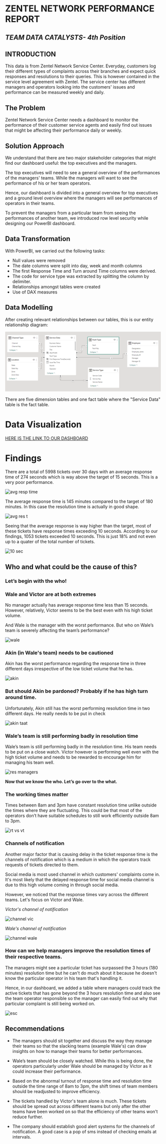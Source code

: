 # ZENTEL NETWORK PERFORMANCE REPORT
## ***TEAM DATA CATALYSTS- 4th Position***

## INTRODUCTION

This data is from Zentel Network Service Center. Everyday, customers log their different types of complaints across their branches and expect quick responses and resolutions to their queries. This is however contained in the service level agreement with Zentel.
The service center has different managers and operators looking into the customers' issues and performance can be measured weekly and daily.

## The Problem

Zentel Network Service Center needs a dashboard to monitor the performance of their customer service agents and easily find out issues that might be affecting their performance daily or weekly.

## Solution Approach

We understand that there are two major stakeholder categories that might find our dashboard useful: the top executives and the managers. 

The top executives will need to see a general overview of the performances of the managers' teams. While the managers will want to see the performance of his or her team operators. 

Hence, our dashboard is divided into a general overview for top executives and a ground level overview where the managers will see performances of operators in their teams.

To prevent the managers from a particular team from seeing the performances of another team, we introduced row level security while designing our PowerBI dashboard.

## Data Transformation

With PowerBI, we carried out the following tasks: 

- Null values were removed
- The date columns were split into day, week and month columns
- The first Response Time and Turn around Time columns were derived. 
- The code for service type was extracted by splitting the column by delimiter.
- Relationships amongst tables were created
- Use of DAX measures


## Data Modelling

After creating relevant relationships between our tables, this is our entity relationship diagram:

![](Entity%20Relationship%20Diagram.PNG)

There are five dimension tables and one fact table where the "Service Data" table is the fact table.
 
# Data Visualization

[HERE IS THE LINK TO OUR DASHBOARD](https://app.powerbi.com/view?r=eyJrIjoiNzQyMmUwZTktZjU5OS00N2FlLWIzOTAtYjhjYmExZjUyNzQ2IiwidCI6ImVhMTJjZDQzLTY2NTYtNDFmYi05NmQwLThlMDkyMjg0YjIzOCJ9)

# Findings
There are a total of 5998 tickets over 30 days with an average response time of 274 seconds which is way above the target of 15 seconds. This is a very poor performance. 

![avg resp time](https://user-images.githubusercontent.com/107109434/201456821-77dfcf4c-34a4-444a-af8a-4473de7652d8.PNG)

The average response time is 145 minutes compared to the target of 180 minutes. In this case the resolution time is actually in good shape. 

![avg res t](https://user-images.githubusercontent.com/107109434/201456894-4a1801ed-870f-49a6-b167-bad264821334.PNG) 

Seeing that the average response is way higher than the target, most of these tickets have response times exceeding 10 seconds. According to our findings, 1053 tickets exceeded 10 seconds. This is just 18% and not even up to a quater of the total number of tickets.  

![10 sec](https://user-images.githubusercontent.com/107109434/201457019-d36974f5-1485-4338-a58c-93133b54473c.PNG)

## Who and what could be the cause of this? 

### Let’s begin with the who!

### Wale and Victor are at both extremes

No manager actually has average response time less than 15 seconds. However, relatively, Victor seems to be the best even with his high ticket volume. 

And Wale is the manager with the worst performance. But who on Wale’s team is severely affecting the team’s performance? 

![wale](https://user-images.githubusercontent.com/107109434/201457458-52b870ab-6a28-43f7-a93a-4dcb01f2bcbc.PNG)

### Akin (in Wale's team) needs to be cautioned

Akin has the worst performance regarding the response time in three different days irrespective of the low ticket volume that he has. 

![akin](https://user-images.githubusercontent.com/107109434/201457581-4055f7c4-2778-48e7-b4f8-76a5c927c83d.PNG)

### But should Akin be pardoned? Probably if he has high turn around time. 

Unfortunately, Akin still has the worst performing resolution time in two different days. He really needs to be put in check 

![akin taat](https://user-images.githubusercontent.com/107109434/201457646-ffe13b3a-89a8-4818-93a8-df35bd29204b.PNG)

### Wale’s team is still performing badly in resolution time

Wale’s team is still performing badly in the resolution time. His team needs to be put on a close watch. Victor however is performing well even with the high ticket volume and needs to be rewarded to encourage him for managing his team well.

![res managers](https://user-images.githubusercontent.com/107109434/201457840-4c4a67c3-6ede-473c-aed5-9e4b49db6b8d.PNG)

**Now that we know the who. Let’s go over to the what.**

### The working times matter

Times between 8am and 3pm have constant resolution time unlike outside the times where they are fluctuating. This could be that most of the operators don’t have suitable schedules to still work efficiently outside 8am to 3pm. 

![rt vs vt](https://user-images.githubusercontent.com/107109434/201458027-09a4e647-86c6-40af-9e2f-69665bc495cd.PNG)

### Channels of notification

Another major factor that is causing delay in the ticket response time is the channels of notification which is a medium in which the operators track requests of tickets directed to them. 

Social media is most used channel in which customers' complaints come in. It's most likely that the delayed response time for social media channel is due to this high volume coming in through social media. 

However, we noticed that the response times vary across the different teams. Let's focus on Victor and Wale.

*Victor's channel of notification* 

![channel vic](https://user-images.githubusercontent.com/107109434/201459893-1d89ccb0-d718-4d21-b3a8-5637b0738b18.PNG)

*Wale's channel of notification*

![channel wale](https://user-images.githubusercontent.com/107109434/201460029-3046e6ed-909b-4d5d-a940-b12be3e37a81.PNG) 

### How can we help managers improve the resolution times of their respective teams.

The managers might see a particular ticket has surpassed the 3 hours (180 minutes) resolution time but he can't do much about it because he doesn't know the particular operator in his team that's handling it. 

Hence, in our dashboard, we added a table where managers could track the active tickets that has gone beyond the 3 hours resolution time and also see the team operator responsible so the manager can easily find out why that particular complaint is still being worked on. 

![esc](https://user-images.githubusercontent.com/107109434/201460755-6dec3bc3-d74b-47da-a17a-6fb7db1011b1.PNG)


## Recommendations

* The managers should sit together and discuss the way they manage their teams so that the slacking teams (example Wale's) can draw insights on how to manage their teams for better performances.

* Wale’s team should be closely watched. While this is being done, the operators particularly under Wale should be managed by Victor as it could increase their performance.

* Based on the abnormal turnout of response time and resolution time outside the time range of 8am to 3pm, the shift times of team members should be readjusted to improve efficiency.

* The tickets handled by Victor's team alone is much. These tickets should be spread out across different teams but only after the other teams have been worked on so that the efficiency of other teams won't reduce further.

* The company should establish good alert systems for the channels of notification. A good case is a pop of sms instead of checking emails at intervals.




